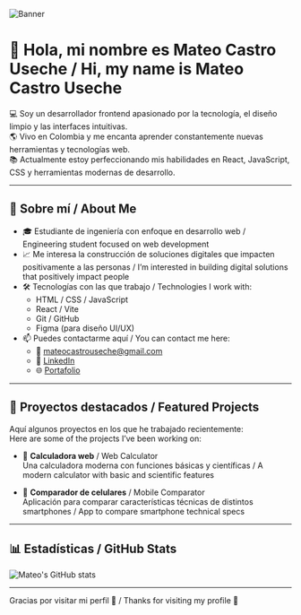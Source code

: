 ![Banner]([https://raw.githubusercontent.com/tu-usuario/tu-repositorio/main/banner.png](https://github.com/Mateperry/Mateperry/blob/main/image.png))

# 👋 Hola, mi nombre es Mateo Castro Useche / Hi, my name is Mateo Castro Useche

💻 Soy un desarrollador frontend apasionado por la tecnología, el diseño limpio y las interfaces intuitivas.  
🌎 Vivo en Colombia y me encanta aprender constantemente nuevas herramientas y tecnologías web.  
📚 Actualmente estoy perfeccionando mis habilidades en React, JavaScript, CSS y herramientas modernas de desarrollo.

---

## 🚀 Sobre mí / About Me

- 🎓 Estudiante de ingeniería con enfoque en desarrollo web / Engineering student focused on web development  
- 📈 Me interesa la construcción de soluciones digitales que impacten positivamente a las personas / I’m interested in building digital solutions that positively impact people  
- 🛠️ Tecnologías con las que trabajo / Technologies I work with:
  - HTML / CSS / JavaScript
  - React / Vite
  - Git / GitHub
  - Figma (para diseño UI/UX)
- 📫 Puedes contactarme aquí / You can contact me here:
  - 📧 mateocastrouseche@gmail.com
  - 💼 [LinkedIn](https://www.linkedin.com/in/tu-linkedin)
  - 🌐 [Portafolio](https://tu-portafolio.com)

---

## 📌 Proyectos destacados / Featured Projects

Aquí algunos proyectos en los que he trabajado recientemente:  
Here are some of the projects I’ve been working on:

- 🧮 **Calculadora web** / Web Calculator  
  Una calculadora moderna con funciones básicas y científicas / A modern calculator with basic and scientific features

- 📱 **Comparador de celulares** / Mobile Comparator  
  Aplicación para comparar características técnicas de distintos smartphones / App to compare smartphone technical specs

---

## 📊 Estadísticas / GitHub Stats

![Mateo's GitHub stats](https://github-readme-stats.vercel.app/api?username=mateocastro&show_icons=true&theme=radical&locale=es)

---

Gracias por visitar mi perfil 🤝 / Thanks for visiting my profile 🤝
